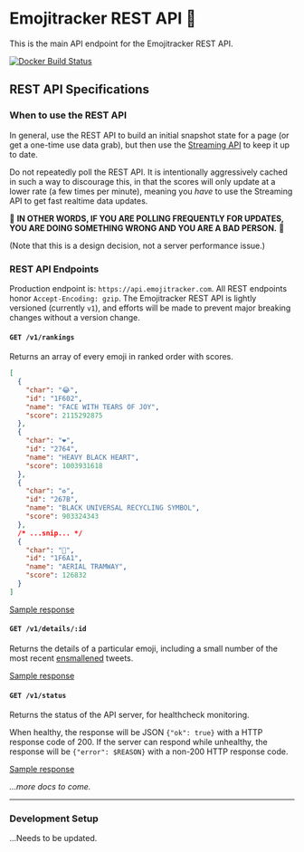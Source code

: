 # Emojitracker REST API :dizzy:

This is the main API endpoint for the Emojitracker REST API.

[![Docker Build Status](https://img.shields.io/docker/build/emojitracker/rest-api.svg?style=flat-square)](https://hub.docker.com/r/emojitracker/rest-api/)

## REST API Specifications

### When to use the REST API

In general, use the REST API to build an initial snapshot state for a page (or
get a one-time use data grab), but then use the [Streaming API][stream-api] to
keep it up to date.

Do not repeatedly poll the REST API.  It is intentionally aggressively cached in
such a way to discourage this, in that the scores will only update at a lower
rate (a few times per minute), meaning you _have_ to use the Streaming API to
get fast realtime data updates.

:rotating_light:
**IN OTHER WORDS, IF YOU ARE POLLING FREQUENTLY FOR UPDATES, YOU ARE DOING
SOMETHING WRONG AND YOU ARE A BAD PERSON.**
:rotating_light:

(Note that this is a design decision, not a server performance issue.)

[stream-api]: https://github.com/emojitracker/emojitrack-streamer-spec

### REST API Endpoints

Production endpoint is: `https://api.emojitracker.com`. All REST endpoints honor
`Accept-Encoding: gzip`. The Emojitracker REST API is lightly versioned
(currently `v1`), and efforts will be made to prevent major breaking changes
without a version change.

#### `GET /v1/rankings`

Returns an array of every emoji in ranked order with scores.

```json
[
  {
    "char": "😂",
    "id": "1F602",
    "name": "FACE WITH TEARS OF JOY",
    "score": 2115292875
  },
  {
    "char": "❤️",
    "id": "2764",
    "name": "HEAVY BLACK HEART",
    "score": 1003931618
  },
  {
    "char": "♻️",
    "id": "267B",
    "name": "BLACK UNIVERSAL RECYCLING SYMBOL",
    "score": 903324343
  },
  /* ...snip... */
  {
    "char": "🚡",
    "id": "1F6A1",
    "name": "AERIAL TRAMWAY",
    "score": 126832
  }
]
```
[Sample response](https://api.emojitracker.com/v1/rankings)



#### `GET /v1/details/:id`

Returns the details of a particular emoji, including a small number of the
most recent [ensmallened](#) tweets.

[Sample response](https://api.emojitracker.com/v1/details/2665)

#### `GET /v1/status`

Returns the status of the API server, for healthcheck monitoring.

When healthy, the response will be JSON `{"ok": true}` with a HTTP response code of 200.
If the server can respond while unhealthy, the response will be `{"error": $REASON}` with a
non-200 HTTP response code.

[Sample response](https://api.emojitracker.com/v1/status)

_...more docs to come._

---

### Development Setup

...Needs to be updated.
